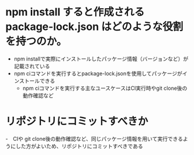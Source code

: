 # npm install すると作成される package-lock.json はどのような役割を持つのか。

- npm installで実際にインストールしたパッケージ情報（バージョンなど）が記載されている
- npm ciコマンドを実行するとpackage-lock.jsonを使用してパッケージがインストールできる
  - npm ciコマンドを実行する主なユースケースはCI実行時やgit clone後の動作確認など

# リポジトリにコミットすべきか

-　CIや git clone後の動作確認など、同じパッケージ情報を用いて実行できるようにした方がよいため、リポジトリにコミットすべきである
